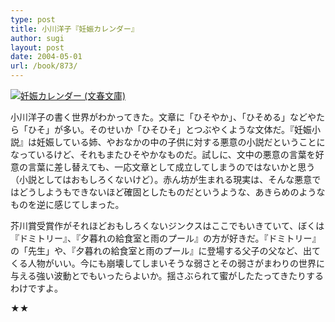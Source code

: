 ```yaml
---
type: post
title: 小川洋子『妊娠カレンダー』
author: sugi
layout: post
date: 2004-05-01
url: /book/873/
---
```

<a href="http://www.amazon.co.jp/exec/obidos/ASIN/4167557010/chezsugi-22/ref=nosim/" name="amazletlink" target="_blank"><img src="http://ecx.images-amazon.com/images/I/51Fkjza3V4L.jpg" alt="妊娠カレンダー (文春文庫)" style="border: none;" class="alignleft" /></a>

小川洋子の書く世界がわかってきた。文章に「ひそやか」、「ひそめる」などやたら「ひそ」が多い。そのせいか「ひそひそ」とつぶやくような文体だ。『妊娠小説』は妊娠している姉、やおなかの中の子供に対する悪意の小説だということになっているけど、それもまたひそやかなものだ。試しに、文中の悪意の言葉を好意の言葉に差し替えても、一応文章として成立してしまうのではないかと思う（小説としてはおもしろくないけど）。赤ん坊が生まれる現実は、そんな悪意ではどうしようもできないほど確固としたものだというような、あきらめのようなものを逆に感じてしまった。

芥川賞受賞作がそれほどおもしろくないジンクスはここでもいきていて、ぼくは『ドミトリー』、『夕暮れの給食室と雨のプール』の方が好きだ。『ドミトリー』の「先生」や、『夕暮れの給食室と雨のプール』に登場する父子の父など、出てくる人物がいい。今にも崩壊してしまいそうな弱さとその弱さがまわりの世界に与える強い波動とでもいったらよいか。揺さぶられて蜜がしたたってきたりするわけですよ。

★★
